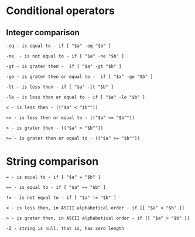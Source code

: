 # Conditional operators

## Integer comparison

`-eq - is equal to - if [ "$a" -eq "$b" ]`

`-ne  - is not equal to - if [ "$a" -ne "$b" ]`

`-gt - is grater then -  if [ "$a" -gt "$b" ]` 

`-ge - is grater then or equal to -  if [ "$a" -ge "$b" ]` 

`-lt - is less then - if [ "$a" -lt "$b" ]`

`-le - is less then or equal to - if [ "$a" -le "$b" ]`

`< - is less then - (("$a" < "$b""))`

`<= - is less then or equal to - (("$a" <= "$b""))`

`> - is grater then - (("$a" > "$b""))`
 
`>= - is grater then or equal to - (("$a" >= "$b""))`


# String comparison

`= - is equal to - if [ "$a" = "$b" ]`

`== - is equal to - if [ "$a" == "$b" ]`

`!= - is not equal to - if [ "$a" != "$b" ]`

`< - is less then, in ASCII alphabetical order - if [[ "$a" < "$b" ]]`

`> - is grater then, in ASCII alphabetical order - if [[ "$a" > "$b" ]]`

`-Z - string is null, that is, has zero length`